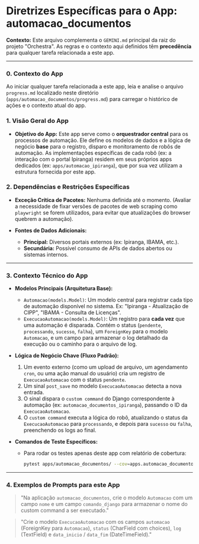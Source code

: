 # Diretrizes Específicas para o App: automacao_documentos

**Contexto:** Este arquivo complementa o `GEMINI.md` principal da raiz do projeto "Orchestra". As regras e o contexto aqui definidos têm **precedência** para qualquer tarefa relacionada a este app.

---

### 0. Contexto do App

Ao iniciar qualquer tarefa relacionada a este app, leia e analise o arquivo `progress.md` localizado neste diretório (`apps/automacao_documentos/progress.md`) para carregar o histórico de ações e o contexto atual do app.

### 1. Visão Geral do App

*   **Objetivo do App:** Este app serve como o **orquestrador central** para os processos de automação. Ele define os modelos de dados e a lógica de negócio **base** para o registro, disparo e monitoramento de robôs de automação. As implementações específicas de cada robô (ex: a interação com o portal Ipiranga) residem em seus próprios apps dedicados (ex: `apps/automacao_ipiranga`), que por sua vez utilizam a estrutura fornecida por este app.

### 2. Dependências e Restrições Específicas

*   **Exceção Crítica de Pacotes:** Nenhuma definida até o momento. (Avaliar a necessidade de fixar versões de pacotes de web scraping como `playwright` se forem utilizados, para evitar que atualizações do browser quebrem a automação).

*   **Fontes de Dados Adicionais:**
    *   **Principal:** Diversos portais externos (ex: Ipiranga, IBAMA, etc.).
    *   **Secundária:** Possível consumo de APIs de dados abertos ou sistemas internos.

---

### 3. Contexto Técnico do App

*   **Modelos Principais (Arquitetura Base):**
    *   `Automacao(models.Model)`: Um modelo central para registrar cada tipo de automação disponível no sistema. Ex: "Ipiranga - Atualização de CIPP", "IBAMA - Consulta de Licenças".
    *   `ExecucaoAutomacao(models.Model)`: Um registro para **cada vez** que uma automação é disparada. Contém o status (`pendente`, `processando`, `sucesso`, `falha`), um `ForeignKey` para o modelo `Automacao`, e um campo para armazenar o log detalhado da execução ou o caminho para o arquivo de log.

*   **Lógica de Negócio Chave (Fluxo Padrão):**
    1.  Um evento externo (como um upload de arquivo, um agendamento `cron`, ou uma ação manual do usuário) cria um registro de `ExecucaoAutomacao` com o status `pendente`.
    2.  Um sinal `post_save` no modelo `ExecucaoAutomacao` detecta a nova entrada.
    3.  O sinal dispara o `custom command` do Django correspondente à automação (ex: `automacao_documentos_ipiranga`), passando o ID da `ExecucaoAutomacao`.
    4.  O `custom command` executa a lógica do robô, atualizando o status da `ExecucaoAutomacao` para `processando`, e depois para `sucesso` ou `falha`, preenchendo os logs ao final.

*   **Comandos de Teste Específicos:**
    *   Para rodar os testes apenas deste app com relatório de cobertura:
        ```bash
        pytest apps/automacao_documentos/ --cov=apps.automacao_documentos --cov-report=html
        ```

---

### 4. Exemplos de Prompts para este App

> "Na aplicação `automacao_documentos`, crie o modelo `Automacao` com um campo `nome` e um campo `comando_django` para armazenar o nome do custom command a ser executado."

> "Crie o modelo `ExecucaoAutomacao` com os campos `automacao` (ForeignKey para `Automacao`), `status` (CharField com choices), `log` (TextField) e `data_inicio` / `data_fim` (DateTimeField)."
